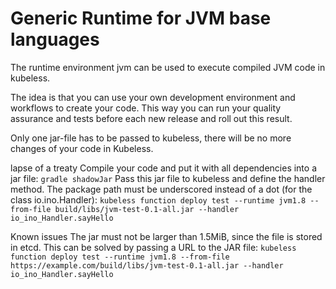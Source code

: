 # Generic Runtime for JVM base languages

The runtime environment jvm can be used to execute compiled JVM code in kubeless.

The idea is that you can use your own development environment and workflows to create your code. This way you can run your quality assurance and tests before each new release and roll out this result.

Only one jar-file has to be passed to kubeless, there will be no more changes of your code in Kubeless.

lapse of a treaty 
Compile your code and put it with all dependencies into a jar file:
`gradle shadowJar`
Pass this jar file to kubeless and define the handler method. The package path must be underscored instead of a dot (for the class io.ino.Handler):
`kubeless function deploy test --runtime jvm1.8 --from-file build/libs/jvm-test-0.1-all.jar --handler io_ino_Handler.sayHello`

Known issues
The jar must not be larger than 1.5MiB, since the file is stored in etcd. This can be solved by passing a URL to the JAR file:
`kubeless function deploy test --runtime jvm1.8 --from-file https://example.com/build/libs/jvm-test-0.1-all.jar --handler io_ino_Handler.sayHello`
